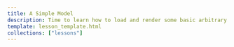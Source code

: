 ```yaml
---
title: A Simple Model
description: Time to learn how to load and render some basic arbitrary geometry.
template: lesson_template.html
collections: ["lessons"]
---
```


